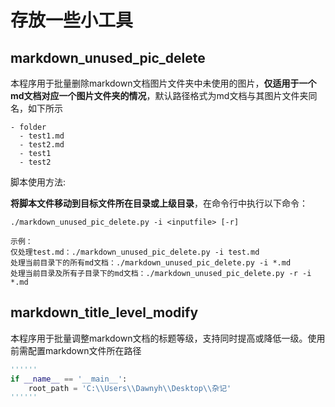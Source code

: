 # 存放一些小工具

## markdown_unused_pic_delete

本程序用于批量删除markdown文档图片文件夹中未使用的图片，**仅适用于一个md文档对应一个图片文件夹的情况**，默认路径格式为md文档与其图片文件夹同名，如下所示

```
- folder
  - test1.md
  - test2.md
  - test1
  - test2
```

脚本使用方法: 

**将脚本文件移动到目标文件所在目录或上级目录**，在命令行中执行以下命令：

```
./markdown_unused_pic_delete.py -i <inputfile> [-r]

示例：
仅处理test.md：./markdown_unused_pic_delete.py -i test.md
处理当前目录下的所有md文档：./markdown_unused_pic_delete.py -i *.md
处理当前目录及所有子目录下的md文档：./markdown_unused_pic_delete.py -r -i *.md
```

## markdown_title_level_modify

本程序用于批量调整markdown文档的标题等级，支持同时提高或降低一级。使用前需配置markdown文件所在路径

```python
''''''
if __name__ == '__main__':
    root_path = 'C:\\Users\\Dawnyh\\Desktop\\杂记'
''''''
```



